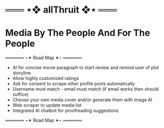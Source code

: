 
# ═══ ⋆❖ allThruit ❖⋆ ═══

# Media By The People And For The People

══════ ⋆✦ Road Map ✦⋆ ══════

- AI for concise movie paragraph to start review and remind user of plot storyline  
- Allow highly customized ratings  
- Ask for consent to scrape other profile posts automatically  
- Username must match - email must match (if email works then should suffice)  
- Choose your own media cover and/or generate them with image AI  
- Web scraper to update media list
- Integrated AI chatbot for proofreading suggestions

══════ ⋆✦ Road Map ✦⋆ ══════
